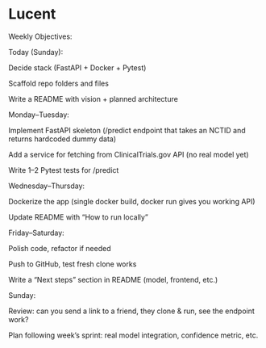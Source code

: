 # Lucent

Weekly Objectives:

Today (Sunday):

Decide stack (FastAPI + Docker + Pytest)

Scaffold repo folders and files

Write a README with vision + planned architecture

Monday–Tuesday:

Implement FastAPI skeleton (/predict endpoint that takes an NCTID and returns hardcoded dummy data)

Add a service for fetching from ClinicalTrials.gov API (no real model yet)

Write 1–2 Pytest tests for /predict

Wednesday–Thursday:

Dockerize the app (single docker build, docker run gives you working API)

Update README with “How to run locally”

Friday–Saturday:

Polish code, refactor if needed

Push to GitHub, test fresh clone works

Write a “Next steps” section in README (model, frontend, etc.)

Sunday:

Review: can you send a link to a friend, they clone & run, see the endpoint work?

Plan following week’s sprint: real model integration, confidence metric, etc.
